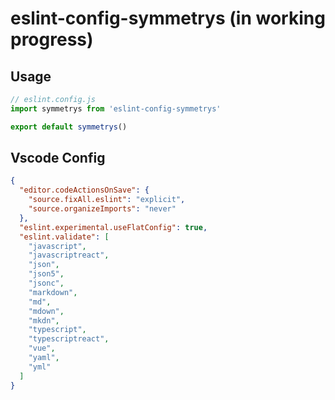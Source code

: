 # eslint-config-symmetrys (in working progress)

## Usage
```js
// eslint.config.js
import symmetrys from 'eslint-config-symmetrys'

export default symmetrys()
```

## Vscode Config
```json
{
  "editor.codeActionsOnSave": {
    "source.fixAll.eslint": "explicit",
    "source.organizeImports": "never"
  },
  "eslint.experimental.useFlatConfig": true,
  "eslint.validate": [
    "javascript",
    "javascriptreact",
    "json",
    "json5",
    "jsonc",
    "markdown",
    "md",
    "mdown",
    "mkdn",
    "typescript",
    "typescriptreact",
    "vue",
    "yaml",
    "yml"
  ]
}
```
